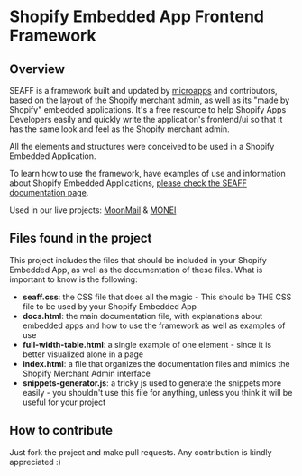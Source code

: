 # Shopify Embedded App Frontend Framework

## Overview

SEAFF is a framework built and updated by <a href="http://www.microapps.com" target="_blank">microapps</a> and contributors, based on the layout of the Shopify merchant admin, as well as its "made by Shopify" embedded applications. It's a free resource to help Shopify Apps Developers easily and quickly write the application's frontend/ui so that it has the same look and feel as the Shopify merchant admin.

All the elements and structures were conceived to be used in a Shopify Embedded Application.

To learn how to use the framework, have examples of use and information about Shopify Embedded Applications, <a href="http://seaff.microapps.com" target="_blank">please check the SEAFF documentation page</a>.

Used in our live projects: [MoonMail][moonmail] & [MONEI][monei]

## Files found in the project

This project includes the files that should be included in your Shopify Embedded App, as well as the documentation of these files. What is important to know is the following:
* **seaff.css**: the CSS file that does all the magic - This should be THE CSS file to be used by your Shopify Embedded App
* **docs.html**: the main documentation file, with explanations about embedded apps and how to use the framework as well as examples of use
* **full-width-table.html**: a single example of one element - since it is better visualized alone in a page
* **index.html**: a file that organizes the documentation files and mimics the Shopify Merchant Admin interface
* **snippets-generator.js**: a tricky js used to generate the snippets more easily - you shouldn't use this file for anything, unless you think it will be useful for your project

## How to contribute

Just fork the project and make pull requests. Any contribution is kindly appreciated :)

[moonmail]: https://moonmail.io/?utm_source=seaff-shopify-repo-readme&utm_medium=click&utm_campaign=github
[monei]: https://monei.net/en/?utm_source=seaff-shopify-repo-readme&utm_medium=click&utm_campaign=github

